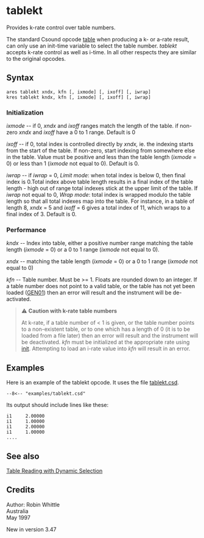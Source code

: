 <!--
id:tablekt
category:Table Control:Dynamic Selection
-->
# tablekt
Provides k-rate control over table numbers.

The standard Csound opcode [table](../../opcodes/table) when producing a k- or a-rate result, can only use an init-time variable to select the table number. _tablekt_ accepts k-rate control as well as i-time. In all other respects they are similar to the original opcodes.

## Syntax
``` csound-orc
ares tablekt xndx, kfn [, ixmode] [, ixoff] [, iwrap]
kres tablekt kndx, kfn [, ixmode] [, ixoff] [, iwrap]
```

### Initialization

_ixmode_ -- if 0, _xndx_ and _ixoff_ ranges match the length of the table. if non-zero _xndx_ and _ixoff_ have a 0 to 1 range. Default is 0

_ixoff_ -- if 0, total index is controlled directly by _xndx,_ ie. the indexing starts from the start of the table. If non-zero, start indexing from somewhere else in the table. Value must be positive and less than the table length (_ixmode_ = 0) or less than 1 (_ixmode_ not equal to 0). Default is 0.

_iwrap_ -- if _iwrap_ = 0, _Limit mode_: when total index is below 0, then final index is 0.Total index above table length results in a final  index of the table length - high out of range total indexes stick at the upper limit of the table. If _iwrap_ not equal to 0, _Wrap mode_: total index is wrapped  modulo the table length so that all total indexes map into the table. For instance, in a table of length 8, _xndx_ = 5 and _ixoff_ = 6 gives a total index of 11, which wraps to a final  index of 3. Default is 0.

### Performance

_kndx_ -- Index into table, either a positive number range matching the table length (_ixmode_ = 0) or a 0 to 1 range (_ixmode_ not equal to 0).

_xndx_ -- matching the table length (_ixmode_ = 0) or a 0 to 1 range (_ixmode_ not equal to  0)

_kfn_ -- Table number. Must be &gt;= 1. Floats are rounded down to an integer.  If a table number does not point to a valid table, or the table has not yet been loaded ([GEN01](../../scoregens/gen01)) then an error will result and the instrument will be de-activated.

> :warning: **Caution with k-rate table numbers**
>
> At k-rate, if a table number of &lt; 1 is given, or the table number points to a non-existent table, or to one which has a length of 0 (it is to be loaded from a file later) then an error will result and the instrument will be deactivated. _kfn_ must be initialized at the appropriate rate using [init](../../opcodes/init). Attempting to load an i-rate value into _kfn_ will result in an error.

## Examples

Here is an example of the tablekt opcode. It uses the file [tablekt.csd](../../examples/tablekt.csd).

``` csound-csd title="Example of the tablekt opcode." linenums="1"
--8<-- "examples/tablekt.csd"
```

Its output should include lines like these:

```
i1     2.00000
i1     1.00000
i1     2.00000
i1     1.00000
....
```

## See also

[Table Reading with Dynamic Selection](../../table/select)

## Credits

Author: Robin Whittle<br>
Australia<br>
May 1997<br>

New in version 3.47
